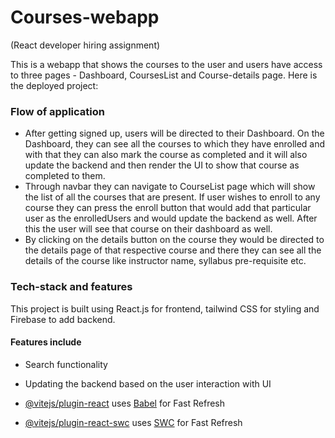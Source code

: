 # Courses-webapp
(React developer hiring assignment)

This is a webapp that shows the courses to the user and users have access to three pages - Dashboard, CoursesList and Course-details page. 
Here is the deployed project: 
### Flow of application
- After getting signed up, users will be directed to their Dashboard. On the Dashboard, they can see all the courses to which they have enrolled and with that they can also mark the course as completed and it will also update the backend and then render the UI to show that course as completed to them. 
- Through navbar they can navigate to CourseList page which will show the list of all the courses that are present. If user wishes to enroll to any course they can press the enroll button that would add that particular user as the enrolledUsers and would update the backend as well. After this the user will see that course on their dashboard as well. 
- By clicking on the details button on the course they would be directed to the details page of that respective course and there they can see all the details of the course like instructor name, syllabus pre-requisite etc.


### Tech-stack and features
This project is built using React.js for frontend, tailwind CSS for styling and Firebase to add backend.
#### Features include
- Search functionality
- Updating the backend based on the user interaction with UI  
  



- [@vitejs/plugin-react](https://github.com/vitejs/vite-plugin-react/blob/main/packages/plugin-react/README.md) uses [Babel](https://babeljs.io/) for Fast Refresh
- [@vitejs/plugin-react-swc](https://github.com/vitejs/vite-plugin-react-swc) uses [SWC](https://swc.rs/) for Fast Refresh
